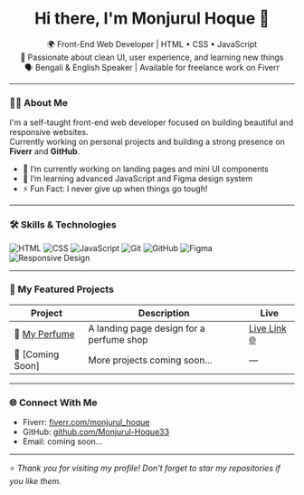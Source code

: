 <h1 align="center">Hi there, I'm Monjurul Hoque 👋</h1>

<p align="center">
  🌍 Front-End Web Developer | HTML • CSS • JavaScript<br>
  🎯 Passionate about clean UI, user experience, and learning new things<br>
  🗣️ Bengali & English Speaker | Available for freelance work on Fiverr
</p>

---

### 👨‍💻 About Me

I'm a self-taught front-end web developer focused on building beautiful and responsive websites.  
Currently working on personal projects and building a strong presence on **Fiverr** and **GitHub**.

- 🔭 I’m currently working on landing pages and mini UI components
- 🌱 I’m learning advanced JavaScript and Figma design system
- ⚡ Fun Fact: I never give up when things go tough!

---

### 🛠️ Skills & Technologies

![HTML](https://img.shields.io/badge/HTML5-E34F26?style=flat&logo=html5&logoColor=white)
![CSS](https://img.shields.io/badge/CSS3-1572B6?style=flat&logo=css3&logoColor=white)
![JavaScript](https://img.shields.io/badge/JavaScript-F7DF1E?style=flat&logo=javascript&logoColor=black)
![Git](https://img.shields.io/badge/Git-F05032?style=flat&logo=git&logoColor=white)
![GitHub](https://img.shields.io/badge/GitHub-181717?style=flat&logo=github&logoColor=white)
![Figma](https://img.shields.io/badge/Figma-F24E1E?style=flat&logo=figma&logoColor=white)
![Responsive Design](https://img.shields.io/badge/Responsive-Design-blue)

---

### 📂 My Featured Projects

| Project | Description | Live |
|--------|-------------|------|
| 💐 [My Perfume](https://github.com/Monjurul-Hoque33/My-perfume) | A landing page design for a perfume shop | [Live Link 🌐](https://monjurul-hoque33.github.io/My-perfume/) |
| 🛒 [Coming Soon] | More projects coming soon... | — |

---

### 🌐 Connect With Me

- Fiverr: [fiverr.com/monjurul_hoque](https://www.fiverr.com/monjurul_hoque)
- GitHub: [github.com/Monjurul-Hoque33](https://github.com/Monjurul-Hoque33)
- Email: coming soon...

---

⭐️ *Thank you for visiting my profile! Don't forget to star my repositories if you like them.*
